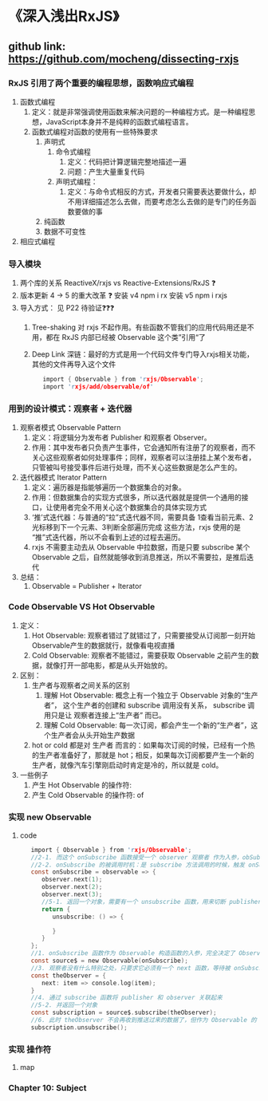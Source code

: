 # 《深入浅出RxJS》

## github link: <https://github.com/mocheng/dissecting-rxjs>

### RxJS 引用了两个重要的编程思想，函数响应式编程

1. 函数式编程
   1. 定义：就是非常强调使用函数来解决问题的一种编程方式。是一种编程思想，JavaScript本身并不是纯粹的函数式编程语言。
   2. 函数式编程对函数的使用有一些特殊要求
      1. 声明式
         1. 命令式编程
            1. 定义：代码把计算逻辑完整地描述一遍
            2. 问题：产生大量重复代码
         2. 声明式编程：
            1. 定义：与命令式相反的方式，开发者只需要表达要做什么，却不用详细描述怎么去做，而要考虑怎么去做的是专门的任务函数要做的事
      2. 纯函数
      3. 数据不可变性
2. 相应式编程

### 导入模块

1. 两个库的关系 ReactiveX/rxjs vs Reactive-Extensions/RxJS ❓
2. 版本更新 4 -> 5 的重大改革 ❓ 安装 v4 npm i rx 安装 v5 npm i rxjs
3. 导入方式： 见 P22 待验证❓❓❓
   1. Tree-shaking 对 rxjs 不起作用。有些函数不管我们的应用代码用还是不用，都在 RxJS 内部已经被 Observable 这个类”引用“了
   2. Deep Link 深链：最好的方式是用一个代码文件专门导入rxjs相关功能，其他的文件再导入这个文件

      ``` c
         import { Observable } from 'rxjs/Observable';
         import 'rxjs/add/observable/of'
      ```

### 用到的设计模式：观察者 + 迭代器

1. 观察者模式 Observable Pattern
   1. 定义：将逻辑分为发布者 Publisher 和观察者 Observer。
   2. 作用：其中发布者只负责产生事件，它会通知所有注册了的观察者，而不关心这些观察者如何处理事件；同样，观察者可以注册挂上某个发布者，只管被叫号接受事件后进行处理，而不关心这些数据是怎么产生的。
2. 迭代器模式 Iterator Pattern
   1. 定义：遍历器是指能够遍历一个数据集合的对象。
   2. 作用：但数据集合的实现方式很多，所以迭代器就是提供一个通用的接口，让使用者完全不用关心这个数据集合的具体实现方式
   3. ‘推’式迭代器：与普通的“拉”式迭代器不同，需要具备 1查看当前元素、2光标移到下一个元素、3判断全部遍历完成 这些方法，rxjs 使用的是 “推”式迭代器，所以不会看到上述的过程去遍历。
   4. rxjs 不需要主动去从 Observable 中拉数据，而是只要 subscribe 某个 Observable 之后，自然就能够收到消息推送，所以不需要拉，是推后迭代
3. 总结：
   1. Observable = Publisher + Iterator


### Code Observable VS Hot Observable
1. 定义：
   1. Hot Observable: 观察者错过了就错过了，只需要接受从订阅那一刻开始Observable产生的数据就行，就像看电视直播
   2. Cold Observable: 观察者不能错过，需要获取 Observable 之前产生的数据，就像打开一部电影，都是从头开始放的。
2. 区别：
   1. 生产者与观察者之间关系的区别
      1. 理解 Hot Observable: 概念上有一个独立于 Observable 对象的“生产者”， 这个生产者的创建和 subscribe 调用没有关系， subscribe 调用只是让 观察者连接上“生产者” 而已。
      2. 理解 Cold Observable: 每一次订阅，都会产生一个新的“生产者”，这个生产者会从头开始生产数据
   2. hot or cold 都是对 生产者 而言的：如果每次订阅的时候，已经有一个热的生产者准备好了，那就是 hot；相反，如果每次订阅都要产生一个新的生产者，就像汽车引擎刚启动时肯定是冷的，所以就是 cold。
3. 一些例子
   1. 产生 Hot Observable 的操作符:
   2. 产生 Cold Observable 的操作符: of


### 实现 new Observable 
1. code

   ``` c
      import { Observable } from 'rxjs/Observable';
      //2-1. 而这个 onSubscribe 函数接受一个 observer 观察者 作为入参，obSubscribe 函数可以任意操作观察者对象，比如在函数体内会调用 observer 的 next 函数，从而把数据推给 observer。
      //2-2. onSubscribe 的被调用时机：是 subscribe 方法调用的时候，触发 onSubscribe
      const onSubscribe = observable => {
         observer.next(1);
         observer.next(2);
         observer.next(3);
         //5-1. 返回一个对象，需要有一个 unsubscribe 函数，用来切断 publisher 和 observer 的关联
         return {
            unsubscribe: () => {

            }
         }
      };
      //1. onSubscribe 函数作为 Observable 构造函数的入参，完全决定了 Observable 对象的行为
      const source$ = new Observable(onSubscribe);
      //3. 观察者没有什么特别之处，只要求它必须有一个 next 函数，等待被 onSubscribe 调用
      const theObserver = {
         next: item => console.log(item);
      }
      //4. 通过 subscribe 函数将 publisher 和 observer 关联起来
      //5-2. 并返回一个对象
      const subscription = source$.subscribe(theObserver);
      //6. 此时 theObserver 不会再收到推送过来的数据了，但作为 Observable 的 source$ 并没有终结，只要没有调用 complete 或者 error 就没有结束，只不过不会再调用观察者的 next 函数了。
      subscription.unsubscribe();

   ```

### 实现 操作符

1. map

### Chapter 10: Subject 
